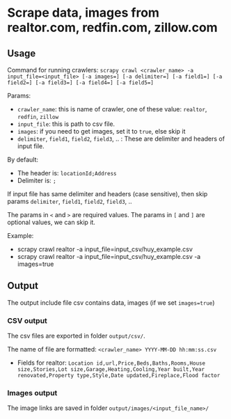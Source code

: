 # Scrape data, images from realtor.com, redfin.com, zillow.com

## Usage

Command for running crawlers: `scrapy crawl <crawler_name> -a input_file=<input_file> [-a images=] [-a delimiter=] [-a field1=] [-a field2=] [-a field3=] [-a field4=] [-a field5=]`

Params:

- `crawler_name`: this is name of crawler, one of these value: `realtor`, `redfin`, `zillow`
- `input_file`: this is path to csv file.   
- `images`: if you need to get images, set it to `true`, else skip it
- `delimiter`, `field1`, `field2`, `field3`, .. : These are delimiter and headers of input file.

By default:
- The header is: `locationId;Address`
- Delimiter is: `;`

If input file has same delimiter and headers (case sensitive), then skip params `delimiter`, `field1`, `field2`, `field3`, .. 

The params in `<` and `>` are required values. The params in `[` and `]` are optional values, we can skip it.

Example:
- scrapy crawl realtor -a input_file=input_csv/huy_example.csv
- scrapy crawl realtor -a input_file=input_csv/huy_example.csv -a images=true

## Output

The output include file csv contains data, images (if we set `images=true`) 

### CSV output

The csv files are exported in folder `output/csv/`. 

The name of file are formatted: `<crawler_name> YYYY-MM-DD hh:mm:ss.csv`

- Fields for realtor: `Location id,url,Price,Beds,Baths,Rooms,House size,Stories,Lot size,Garage,Heating,Cooling,Year built,Year renovated,Property type,Style,Date updated,Fireplace,Flood factor`

### Images output

The image links are saved in folder `output/images/<input_file_name>/`
